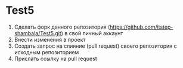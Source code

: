 # Test5

1. Сделать форк данного репозитория (https://github.com/itstep-shambala/Test5.git) в свой личный аккаунт
2. Внести изменения в проект
3. Создать запрос на слияние (pull request) своего репозитория с исходным репозиторием
4. Прислать ссылку на pull request
